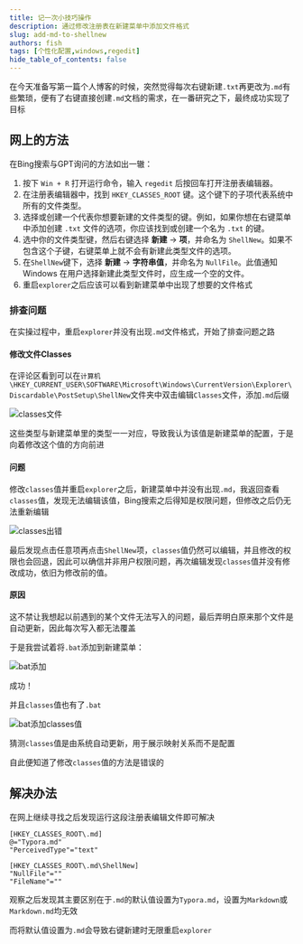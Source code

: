 ```yaml
---
title: 记一次小技巧操作
description: 通过修改注册表在新建菜单中添加文件格式
slug: add-md-to-shellnew
authors: fish
tags: [个性化配置,windows,regedit]
hide_table_of_contents: false
---
```


在今天准备写第一篇个人博客的时候，突然觉得每次右键新建`.txt`再更改为`.md`有些繁琐，便有了右键直接创建`.md`文档的需求，在一番研究之下，最终成功实现了目标

<!-- truncate -->

## 网上的方法

在Bing搜索与GPT询问的方法如出一辙：

1. 按下 `Win + R` 打开运行命令，输入 `regedit` 后按回车打开注册表编辑器。
2. 在注册表编辑器中，找到 `HKEY_CLASSES_ROOT` 键。这个键下的子项代表系统中所有的文件类型。
3. 选择或创建一个代表你想要新建的文件类型的键。例如，如果你想在右键菜单中添加创建 `.txt` 文件的选项，你应该找到或创建一个名为 `.txt` 的键。
4. 选中你的文件类型键，然后右键选择 **新建** -> **项**，并命名为 `ShellNew`。如果不包含这个子键，右键菜单上就不会有新建此类型文件的选项。
5. 在`ShellNew`键下，选择 **新建** -> **字符串值**，并命名为 `NullFile`。此值通知 Windows 在用户选择新建此类型文件时，应生成一个空的文件。
6. 重启`explorer`之后应该可以看到新建菜单中出现了想要的文件格式

### 排查问题

在实操过程中，重启`explorer`并没有出现`.md`文件格式，开始了排查问题之路

#### 修改文件Classes

在评论区看到可以在`计算机\HKEY_CURRENT_USER\SOFTWARE\Microsoft\Windows\CurrentVersion\Explorer\Discardable\PostSetup\ShellNew`文件夹中双击编辑`Classes`文件，添加`.md`后缀

![classes文件](https://pic.imgdb.cn/item/660ab2389f345e8d0369190e.png)

这些类型与新建菜单里的类型一一对应，导致我认为该值是新建菜单的配置，于是向着修改这个值的方向前进

#### 问题

修改`classes`值并重启`explorer`之后，新建菜单中并没有出现`.md`，我返回查看`classes`值，发现无法编辑该值，Bing搜索之后得知是权限问题，但修改之后仍无法重新编辑

![classes出错](https://pic.imgdb.cn/item/660ab2389f345e8d036916c5.png)

最后发现点击任意项再点击`ShellNew`项，`classes`值仍然可以编辑，并且修改的权限也会回退，因此可以确信并非用户权限问题，再次编辑发现`classes`值并没有修改成功，依旧为修改前的值。

#### 原因

这不禁让我想起以前遇到的某个文件无法写入的问题，最后弄明白原来那个文件是自动更新，因此每次写入都无法覆盖

于是我尝试着将`.bat`添加到新建菜单：

![bat添加](https://pic.imgdb.cn/item/660ab2379f345e8d03690f49.png)

成功！

并且`classes`值也有了`.bat`

![bat添加classes值](https://pic.imgdb.cn/item/660ab2389f345e8d036911e8.png)

猜测`classes`值是由系统自动更新，用于展示映射关系而不是配置

自此便知道了修改`classes`值的方法是错误的

## 解决办法

在网上继续寻找之后发现运行这段注册表编辑文件即可解决

```Windows Registry Editor Version 5.00
[HKEY_CLASSES_ROOT\.md]
@="Typora.md"
"PerceivedType"="text"

[HKEY_CLASSES_ROOT\.md\ShellNew]
"NullFile"=""
"FileName"=""
```

观察之后发现其主要区别在于`.md`的默认值设置为`Typora.md`，设置为`Markdown`或`Markdown.md`均无效

而将默认值设置为`.md`会导致右键新建时无限重启`explorer`